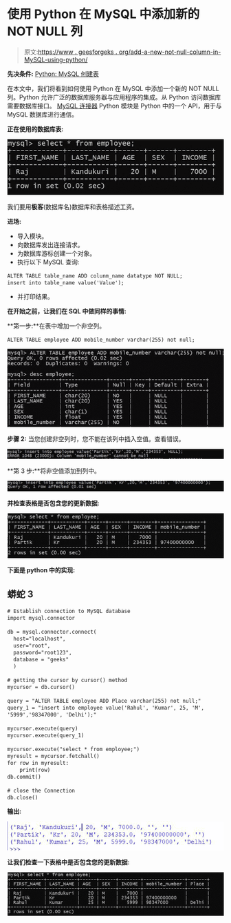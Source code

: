 # 使用 Python 在 MySQL 中添加新的 NOT NULL 列

> 原文:[https://www . geesforgeks . org/add-a-new-not-null-column-in-MySQL-using-python/](https://www.geeksforgeeks.org/adding-a-new-not-null-column-in-mysql-using-python/)

**先决条件:** [Python: MySQL 创建表](https://www.geeksforgeeks.org/python-mysql-create-table/)

在本文中，我们将看到如何使用 Python 在 MySQL 中添加一个新的 NOT NULL 列。Python 允许广泛的数据库服务器与应用程序的集成。从 Python 访问数据库需要数据库接口。 [MySQL 连接器](https://www.geeksforgeeks.org/mysql-connector-python-module-in-python/) Python 模块是 Python 中的一个 API，用于与 MySQL 数据库进行通信。

**正在使用的数据库表:**

![](img/db8a806173698abe86c61b21116a6109.png)

我们要用**极客**(数据库名)数据库和表格描述工资。

**进场:**

*   导入模块。
*   向数据库发出连接请求。
*   为数据库游标创建一个对象。
*   执行以下 MySQL 查询:

```
ALTER TABLE table_name ADD colunm_name datatype NOT NULL;
insert into table_name value('Value');
```

*   并打印结果。

**在开始之前，让我们在 SQL 中做同样的事情:**

**第一步:**在表中增加一个非空列。

```
ALTER TABLE employee ADD mobile_number varchar(255) not null;
```

![](img/7217e8a69969299e338ab22c246b533d.png)

**步骤 2:** 当您创建非空列时，您不能在该列中插入空值。查看错误。

![](img/1bc89b45c467f3f903369aa55102470f.png)

**第 3 步:**将非空值添加到列中。

![](img/7b543890b185e564a415eaa21d7a87ec.png)

**并检查表格是否包含您的更新数据:**

![](img/a896c08113ab4e35578cf37bdeb80239.png)

**下面是 python 中的实现:**

## 蟒蛇 3

```
# Establish connection to MySQL database
import mysql.connector

db = mysql.connector.connect(
  host="localhost",
  user="root",
  password="root123",
  database = "geeks"
  )

# getting the cursor by cursor() method
mycursor = db.cursor()

query = "ALTER TABLE employee ADD Place varchar(255) not null;"
query_1 = "insert into employee value('Rahul', 'Kumar', 25, 'M', '5999','98347000', 'Delhi');"

mycursor.execute(query)
mycursor.execute(query_1)

mycursor.execute("select * from employee;") 
myresult = mycursor.fetchall() 
for row in myresult: 
    print(row)
db.commit() 

# close the Connection
db.close()
```

**输出:**

![](img/80b565a14d57334bc33bb1f58dcf5345.png)

**让我们检查一下表格中是否包含您的更新数据:**

![](img/bdfacd4fb82ee1696105b29c3bb98e75.png)
